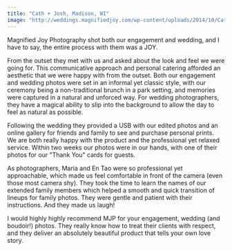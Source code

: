 ```yaml
---
title: "Cath + Josh, Madison, WI"
image: "http://weddings.magnifiedjoy.com/wp-content/uploads/2014/10/Cath-Josh-Feature-480x375.jpg"
---
```

Magnified Joy Photography shot both our engagement and wedding, and I have to say, the entire process with them was a JOY. 

From the outset they met with us and asked about the look and feel we were going for. This communicative approach and personal catering afforded an aesthetic that we were happy with from the outset. Both our engagement and wedding photos were set in an informal yet classic style, with our ceremony being a non-traditional brunch in a park setting, and memories were captured in a natural and unforced way. For wedding photographers, they have a magical ability to slip into the background to allow the day to feel as natural as possible.

Following the wedding they provided a USB with our edited photos and an online gallery for friends and family to see and purchase personal prints. We are both really happy with the product and the professional yet relaxed service. Within two weeks our photos were in our hands, with one of their photos for our "Thank You" cards for guests. 

As photographers, Maria and En Tao were so professional yet approachable, which made us feel comfortable in front of the camera (even those most camera shy). They took the time to learn the names of our extended family members which helped a smooth and quick transition of lineups for family photos. They were gentle and patient with their instructions. And they made us laugh! 

I would highly highly recommend MJP for your engagement, wedding (and boudoir!) photos. They really know how to treat their clients with respect, and they deliver an absolutely beautiful product that tells your own love story.